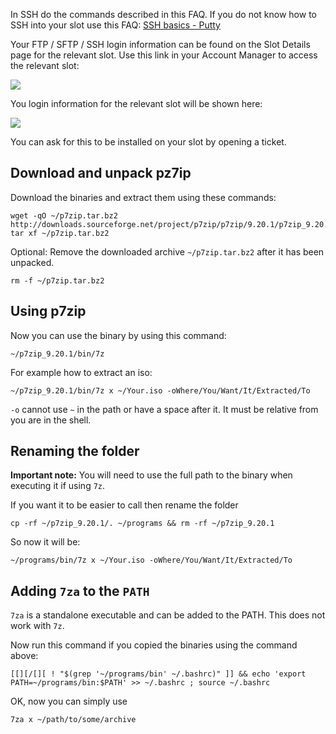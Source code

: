 
In SSH do the commands described in this FAQ. If you do not know how to SSH into your slot use this FAQ: [SSH basics - Putty](https://www.feralhosting.com/faq/view?question=12)

Your FTP / SFTP / SSH login information can be found on the Slot Details page for the relevant slot. Use this link in your Account Manager to access the relevant slot:

![](https://raw.github.com/feralhosting/feralfilehosting/master/Feral%20Wiki/0%20Generic/slot_detail_link.png)

You login information for the relevant slot will be shown here:

![](https://raw.github.com/feralhosting/feralfilehosting/master/Feral%20Wiki/0%20Generic/slot_detail_ssh.png)

You can ask for this to be installed on your slot by opening a ticket.

Download and unpack pz7ip
---

Download the binaries and extract them using these commands:

~~~
wget -qO ~/p7zip.tar.bz2 http://downloads.sourceforge.net/project/p7zip/p7zip/9.20.1/p7zip_9.20.1_x86_linux_bin.tar.bz2
tar xf ~/p7zip.tar.bz2
~~~

Optional: Remove the downloaded archive `~/p7zip.tar.bz2` after it has been unpacked.

~~~
rm -f ~/p7zip.tar.bz2
~~~

Using p7zip
---

Now you can use the binary by using this command:

~~~
~/p7zip_9.20.1/bin/7z
~~~

For example how to extract an iso:

~~~
~/p7zip_9.20.1/bin/7z x ~/Your.iso -oWhere/You/Want/It/Extracted/To
~~~

`-o` cannot use `~` in the path or have a space after it. It must be relative from you are in the shell.

Renaming the folder
---

**Important note:** You will need to use the full path to the binary when executing it if using `7z`.

If you want it to be easier to call then rename the folder

~~~
cp -rf ~/p7zip_9.20.1/. ~/programs && rm -rf ~/p7zip_9.20.1
~~~

So now it will be:

~~~
~/programs/bin/7z x ~/Your.iso -oWhere/You/Want/It/Extracted/To
~~~

Adding `7za` to the `PATH`
---

`7za` is a standalone executable and can be added to the PATH. This does not work with `7z`.

Now run this command if you copied the binaries using the command above:

~~~
[[][/[][ ! "$(grep '~/programs/bin' ~/.bashrc)" ]] && echo 'export PATH=~/programs/bin:$PATH' >> ~/.bashrc ; source ~/.bashrc
~~~

OK, now you can simply use

~~~
7za x ~/path/to/some/archive
~~~



